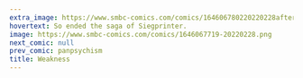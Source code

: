 ```yaml
---
extra_image: https://www.smbc-comics.com/comics/164606780220220228after.png
hovertext: So ended the saga of Siegprinter.
image: https://www.smbc-comics.com/comics/1646067719-20220228.png
next_comic: null
prev_comic: panpsychism
title: Weakness
---
```


